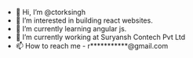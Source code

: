 - 👋 Hi, I’m @ctorksingh
- 👀 I’m interested in building react websites.
- 🌱 I’m currently learning angular js.
- 💞️ I’m currently working at Suryansh Contech Pvt Ltd
- 📫 How to reach me - r***********@gmail.com

<!---
ctorksingh/ctorksingh is a ✨ special ✨ repository because its `README.md` (this file) appears on your GitHub profile.
You can click the Preview link to take a look at your changes.
--->
